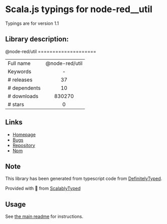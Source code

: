 
# Scala.js typings for node-red__util

Typings are for version 1.1

## Library description:
@node-red/util ====================

|                    |                 |
| ------------------ | :-------------: |
| Full name          | @node-red/util |
| Keywords           | - |
| # releases         | 37 |
| # dependents       | 10 |
| # downloads        | 830270 |
| # stars            | 0 |

## Links
- [Homepage](https://github.com/node-red/node-red#readme)
- [Bugs](https://github.com/node-red/node-red/issues)
- [Repository](https://github.com/node-red/node-red)
- [Npm](https://www.npmjs.com/package/%40node-red%2Futil)
    


## Note
This library has been generated from typescript code from [DefinitelyTyped](https://definitelytyped.org).

Provided with :purple_heart: from [ScalablyTyped](https://github.com/oyvindberg/ScalablyTyped)

## Usage
See [the main readme](../../readme.md) for instructions.


